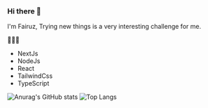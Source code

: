 ### Hi there 👋

I'm Fairuz, Trying new things is a very interesting challenge for me.

👨🏻‍💻
* NextJs
* NodeJs
* React
* TailwindCss
* TypeScript

![Anurag's GitHub stats](https://github-readme-stats.vercel.app/api?username=Faiiruz&show_icons=true&theme=radical)
![Top Langs](https://github-readme-stats.vercel.app/api/top-langs/?username=anuraghazra&layout=compact&theme=radical)
